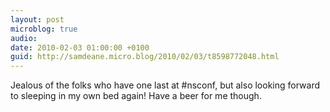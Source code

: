 ```yaml
---
layout: post
microblog: true
audio: 
date: 2010-02-03 01:00:00 +0100
guid: http://samdeane.micro.blog/2010/02/03/t8598772048.html
---
```

Jealous of the folks who have one last at #nsconf, but also looking forward to sleeping in my own bed again! Have a beer for me though.
